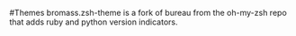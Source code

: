 #Themes
bromass.zsh-theme is a fork of bureau from the oh-my-zsh repo that adds ruby and python version indicators.